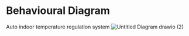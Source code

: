 # Behavioural Diagram

Auto indoor temperature regulation system 
![Untitled Diagram drawio (2)](https://user-images.githubusercontent.com/98879965/163228472-e0a4fd68-477b-450a-96ee-aea32bc4a8d7.png)


